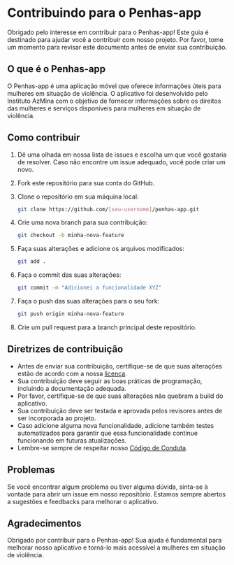 # Contribuindo para o Penhas-app

Obrigado pelo interesse em contribuir para o Penhas-app! Este guia é destinado
para ajudar você a contribuir com nosso projeto. Por favor, tome um momento
para revisar este documento antes de enviar sua contribuição.

## O que é o Penhas-app

O Penhas-app é uma aplicação móvel que oferece informações úteis para mulheres
em situação de violência. O aplicativo foi desenvolvido pelo Instituto AzMina
com o objetivo de fornecer informações sobre os direitos das mulheres e
serviços disponíveis para mulheres em situação de violência.

## Como contribuir

1. Dê uma olhada em nossa lista de issues e escolha um que você gostaria de
    resolver. Caso não encontre um issue adequado, você pode criar um novo.
2. Fork este repositório para sua conta do GitHub.
3. Clone o repositório em sua máquina local:

    ```sh
    git clone https://github.com/[seu-username]/penhas-app.git
    ```

4. Crie uma nova branch para sua contribuição:

    ```sh
    git checkout -b minha-nova-feature
    ```

5. Faça suas alterações e adicione os arquivos modificados:

    ```sh
    git add .
    ```

6. Faça o commit das suas alterações:

    ```sh
    git commit -m "Adicionei a funcionalidade XYZ"
    ```

7. Faça o push das suas alterações para o seu fork:

    ```sh
    git push origin minha-nova-feature
    ```

8. Crie um pull request para a branch principal deste repositório.

## Diretrizes de contribuição

* Antes de enviar sua contribuição, certifique-se de que suas alterações estão
    de acordo com a nossa
    [licença](https://github.com/institutoazmina/penhas-app/blob/main/LICENSE).
* Sua contribuição deve seguir as boas práticas de programação, incluindo a
    documentação adequada.
* Por favor, certifique-se de que suas alterações não quebram a build do
    aplicativo.
* Sua contribuição deve ser testada e aprovada pelos revisores antes de ser
    incorporada ao projeto.
* Caso adicione alguma nova funcionalidade, adicione também testes
    automatizados para garantir que essa funcionalidade continue funcionando em
    futuras atualizações.
* Lembre-se sempre de respeitar nosso [Código de Conduta]().

## Problemas

Se você encontrar algum problema ou tiver alguma dúvida, sinta-se à vontade
para abrir um issue em nosso repositório. Estamos sempre abertos a sugestões e
feedbacks para melhorar o aplicativo.

## Agradecimentos

Obrigado por contribuir para o Penhas-app! Sua ajuda é fundamental para
melhorar nosso aplicativo e torná-lo mais acessível a mulheres em situação de
violência.
